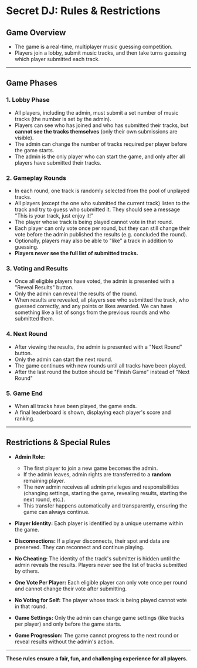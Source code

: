 # Secret DJ: Rules & Restrictions

## Game Overview
- The game is a real-time, multiplayer music guessing competition.
- Players join a lobby, submit music tracks, and then take turns guessing which player submitted each track.

---

## Game Phases

### 1. Lobby Phase
- All players, including the admin, must submit a set number of music tracks (the number is set by the admin).
- Players can see who has joined and who has submitted their tracks, but **cannot see the tracks themselves** (only their own submissions are visible).
- The admin can change the number of tracks required per player before the game starts.
- The admin is the only player who can start the game, and only after all players have submitted their tracks.

### 2. Gameplay Rounds
- In each round, one track is randomly selected from the pool of unplayed tracks.
- All players (except the one who submitted the current track) listen to the track and try to guess who submitted it. They should see a message "This is your track, just enjoy it!"
- The player whose track is being played cannot vote in that round.
- Each player can only vote once per round, but they can still change their vote before the admin published the results (e.g. concluded the round).
- Optionally, players may also be able to "like" a track in addition to guessing.
- **Players never see the full list of submitted tracks.**

### 3. Voting and Results
- Once all eligible players have voted, the admin is presented with a "Reveal Results" button.
- Only the admin can reveal the results of the round.
- When results are revealed, all players see who submitted the track, who guessed correctly, and any points or likes awarded. We can have something like a list of songs from the previous rounds and who submitted them. 

### 4. Next Round
- After viewing the results, the admin is presented with a "Next Round" button.
- Only the admin can start the next round.
- The game continues with new rounds until all tracks have been played.
- After the last round the button should be "Finish Game" instead of "Next Round"

### 5. Game End
- When all tracks have been played, the game ends.
- A final leaderboard is shown, displaying each player's score and ranking.

---

## Restrictions & Special Rules

- **Admin Role:**
  - The first player to join a new game becomes the admin.
  - If the admin leaves, admin rights are transferred to a **random** remaining player.
  - The new admin receives all admin privileges and responsibilities (changing settings, starting the game, revealing results, starting the next round, etc.).
  - This transfer happens automatically and transparently, ensuring the game can always continue.

- **Player Identity:** Each player is identified by a unique username within the game.

- **Disconnections:** If a player disconnects, their spot and data are preserved. They can reconnect and continue playing.

- **No Cheating:** The identity of the track's submitter is hidden until the admin reveals the results. Players never see the list of tracks submitted by others.

- **One Vote Per Player:** Each eligible player can only vote once per round and cannot change their vote after submitting.

- **No Voting for Self:** The player whose track is being played cannot vote in that round.

- **Game Settings:** Only the admin can change game settings (like tracks per player) and only before the game starts.

- **Game Progression:** The game cannot progress to the next round or reveal results without the admin's action.

---

**These rules ensure a fair, fun, and challenging experience for all players.** 
